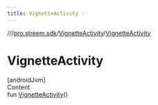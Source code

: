 ```yaml
---
title: VignetteActivity -
---
```

//[<root>](../../../index.md)/[pro.streem.sdk](../index.md)/[VignetteActivity](index.md)/[VignetteActivity](-vignette-activity.md)



# VignetteActivity  
[androidJvm]  
Content  
fun [VignetteActivity](-vignette-activity.md)()  



